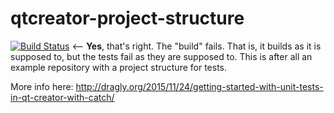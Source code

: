 qtcreator-project-structure
===========================

[![Build Status](https://travis-ci.org/ComputationalPhysics/qtcreator-project-structure.svg)](https://travis-ci.org/ComputationalPhysics/qtcreator-project-structure)
<-- **Yes**, that's right. The "build" fails. That is, it builds as it is supposed to, but the tests
fail as they are supposed to. This is after all an example repository with a project structure for tests.

More info here: http://dragly.org/2015/11/24/getting-started-with-unit-tests-in-qt-creator-with-catch/
